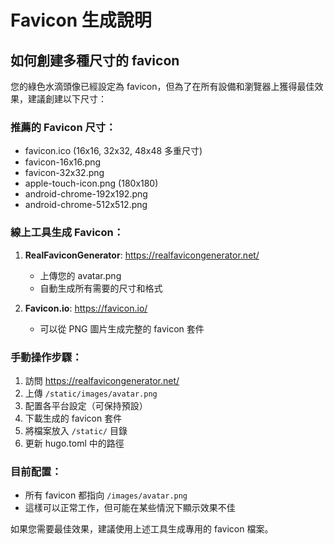 # Favicon 生成說明

## 如何創建多種尺寸的 favicon

您的綠色水滴頭像已經設定為 favicon，但為了在所有設備和瀏覽器上獲得最佳效果，建議創建以下尺寸：

### 推薦的 Favicon 尺寸：

- favicon.ico (16x16, 32x32, 48x48 多重尺寸)
- favicon-16x16.png
- favicon-32x32.png
- apple-touch-icon.png (180x180)
- android-chrome-192x192.png
- android-chrome-512x512.png

### 線上工具生成 Favicon：

1. **RealFaviconGenerator**: https://realfavicongenerator.net/

   - 上傳您的 avatar.png
   - 自動生成所有需要的尺寸和格式

2. **Favicon.io**: https://favicon.io/
   - 可以從 PNG 圖片生成完整的 favicon 套件

### 手動操作步驟：

1. 訪問 https://realfavicongenerator.net/
2. 上傳 `/static/images/avatar.png`
3. 配置各平台設定（可保持預設）
4. 下載生成的 favicon 套件
5. 將檔案放入 `/static/` 目錄
6. 更新 hugo.toml 中的路徑

### 目前配置：

- 所有 favicon 都指向 `/images/avatar.png`
- 這樣可以正常工作，但可能在某些情況下顯示效果不佳

如果您需要最佳效果，建議使用上述工具生成專用的 favicon 檔案。
